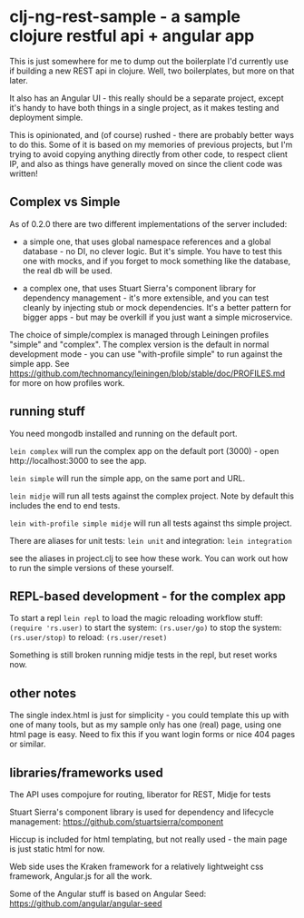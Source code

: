 # clj-ng-rest-sample - a sample clojure restful api + angular app

This is just somewhere for me to dump out the boilerplate I'd currently use if building a new REST api in clojure.  Well, two boilerplates, but more on that later.

It also has an Angular UI - this really should be a separate project, except it's handy to have both things in a
single project, as it makes testing and deployment simple.

This is opinionated, and (of course) rushed - there are probably better ways to do this.  Some of it is based on
my memories of previous projects, but I'm trying to avoid copying anything directly from other code, to respect
client IP, and also as things have generally moved on since the client code was written!

## Complex vs Simple

As of 0.2.0 there are two different implementations of the server included:

- a simple one, that uses global namespace references and a global database - no DI, no clever logic.  But it's simple.
You have to test this one with mocks, and if you forget to mock something like the database, the real db will be used.

- a complex one, that uses Stuart Sierra's component library for dependency management - it's more extensible,
and you can test cleanly by injecting stub or mock dependencies.  It's a better pattern for bigger apps - but may be overkill if you just want a simple microservice.

The choice of simple/complex is managed through Leiningen profiles "simple" and "complex".  The complex version is the default in normal development mode - you can use "with-profile simple" to run against the simple app.  See https://github.com/technomancy/leiningen/blob/stable/doc/PROFILES.md for more on how profiles work.

## running stuff
You need mongodb installed and running on the default port.

`lein complex` will run the complex app on the default port (3000) - open http://localhost:3000 to see the app.

`lein simple` will run the simple app, on the same port and URL.

`lein midje` will run all tests against the complex project.
Note by default this includes the end to end tests.

`lein with-profile simple midje` will run all tests against ths simple project.

There are aliases for unit tests:
`lein unit`
and integration:
`lein integration`

see the aliases in project.clj to see how these work.  You can work out how to run the simple versions of these yourself.

## REPL-based development - for the complex app
To start a repl `lein repl`
to load the magic reloading workflow stuff: `(require 'rs.user)`
to start the system: `(rs.user/go)`
to stop the system: `(rs.user/stop)`
to reload: `(rs.user/reset)`

Something is still broken running midje tests in the repl, but reset works now.

## other notes

The single index.html is just for simplicity - you could template this up with one of many tools, but as my
sample only has one (real) page, using one html page is easy.  Need to fix this if you want login forms or
nice 404 pages or similar.

## libraries/frameworks used

The API uses compojure for routing, liberator for REST, Midje for tests

Stuart Sierra's component library is used for dependency and lifecycle management: https://github.com/stuartsierra/component

Hiccup is included for html templating, but not really used - the main page is just static html for now.

Web side uses the Kraken framework for a relatively lightweight css framework, Angular.js for all the work.

Some of the Angular stuff is based on Angular Seed: https://github.com/angular/angular-seed
